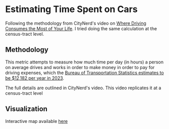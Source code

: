 # Estimating Time Spent on Cars

Following the methodology from CityNerd's video on [Where Driving Consumes the Most of Your Life](https://youtu.be/mUJFptzkdh8). I tried doing the same calculation at the census-tract level.

## Methodology

This metric attempts to measure how much time per day (in hours) a person on average drives and works in order to make money in order to pay for driving expenses, which the [Bureau of Transportation Statistics estimates to be $12,182 per year in 2023](https://www.bts.gov/content/average-cost-owning-and-operating-automobilea-assuming-15000-vehicle-miles-year).

The full details are outlined in CityNerd's video. This video replicates it at a census-tract level

## Visualization

Interactive map available [here](https://charlie-henry.github.io/driving-timing-consumption/) 